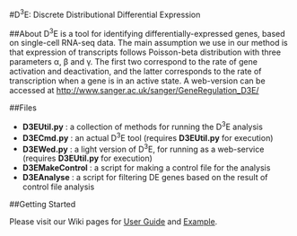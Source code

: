 #D<sup>3</sup>E: Discrete Distributional Differential Expression

##About
D<sup>3</sup>E is a tool for identifying differentially-expressed genes, based on single-cell RNA-seq data. The main assumption we use in our method is that expression of transcripts follows Poisson-beta distribution with three parameters &alpha;, &beta; and &gamma;. The first two correspond to the rate of gene activation and deactivation, and the latter corresponds to the rate of transcription when a gene is in an active state. A web-version can be accessed at http://www.sanger.ac.uk/sanger/GeneRegulation_D3E/

##Files
- **D3EUtil.py** : a collection of methods for running the D<sup>3</sup>E analysis
- **D3ECmd.py** : an actual D<sup>3</sup>E tool (requires **D3EUtil.py** for execution)
- **D3EWed.py** : a light version of D<sup>3</sup>E, for running as a web-service (requires **D3EUtil.py** for execution)
- **D3EMakeControl** : a script for making a control file for the analysis
- **D3EAnalyse** : a script for filtering DE genes based on the result of control file analysis

##Getting Started

Please visit our Wiki pages for <a href="https://github.com/hemberg-lab/D3E/wiki/User-Guide" target="_blank">User Guide</a> and <a href="https://github.com/hemberg-lab/D3E/wiki/Example" target="_blank">Example</a>.